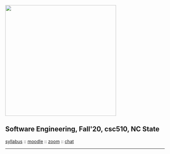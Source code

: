 <a name=top>
<p>
<a href="http://tiny.cc/seng20"><img  width=350
  src="https://raw.githubusercontent.com/txt/se20/master/etc/img/teamBanner.png"></a><br>
<h2>
Software Engineering, Fall'20, csc510, NC&nbsp;State
</h2>
<p align=xcenter>
<a href="https://github.com/txt/se20/blob/master/docs/syllabus.md">syllabus</a> ::
<a href="http://github.com/txt/se20/docs/syllabus.md">moodle</a> ::
<a href="http://github.com/txt/se20/docs/syllabus.md">zoom</a> ::
<a href="http://seng20.slack.com">chat</a>
</p>
<hr>

